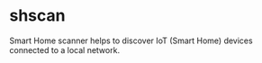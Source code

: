 # shscan

Smart Home scanner helps to discover IoT (Smart Home) devices connected to a local network.
